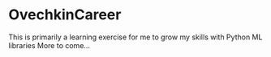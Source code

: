 # OvechkinCareer
This is primarily a learning exercise for me to grow my skills with Python ML libraries
More to come...
